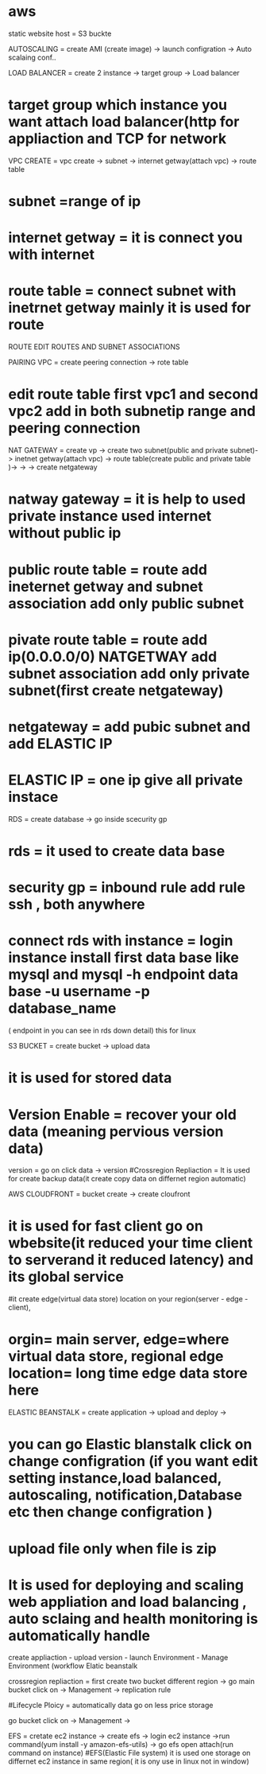 # aws

static website host = S3 buckte

AUTOSCALING = create AMI (create image) -> launch configration -> Auto scalaing conf..

LOAD BALANCER = create 2 instance -> target group -> Load balancer 
# target group which instance you want attach load balancer(http for appliaction  and TCP for network

VPC CREATE = vpc create -> subnet -> internet getway(attach vpc) -> route table
# subnet =range of ip
# internet getway = it is connect you with internet
# route table = connect subnet with inetrnet getway mainly it is used for route
ROUTE EDIT ROUTES AND SUBNET ASSOCIATIONS

PAIRING VPC = create peering connection -> rote table
# edit route table first vpc1 and second vpc2 add in both subnetip range and peering connection

NAT GATEWAY = create vp -> create two subnet(public and private subnet)-> inetnet getway(attach vpc) -> route table(create public and private table )->
-> -> create netgateway
# natway gateway = it is help to used private instance used internet without public ip
# public route table = route add ineternet getway and subnet association add only public subnet 
# pivate route table = route add ip(0.0.0.0/0) NATGETWAY add subnet association add only private subnet(first create netgateway)
# netgateway = add pubic subnet and add ELASTIC IP
# ELASTIC IP = one ip give all private instace

RDS = create database -> go inside scecurity gp
# rds = it used to create data base
# security gp = inbound rule add rule ssh , both anywhere 
# connect rds with instance = login instance install first data base like mysql and mysql -h endpoint data base -u username -p database_name
( endpoint in you can see in rds down detail) this for linux

S3 BUCKET = create bucket -> upload data
# it is used for stored data
# Version Enable = recover your old data (meaning pervious version data)
version = go on click data -> version
#Crossregion Repliaction = It is used for create backup data(it create copy data on differnet region automatic)

AWS CLOUDFRONT = bucket create -> create cloufront
# it is used for fast client go on wbebsite(it reduced your time client to serverand it reduced latency) and its global service
#it create edge(virtual data store) location on your region(server - edge - client), 
# orgin= main server, edge=where virtual data store, regional edge location= long time edge data store here

ELASTIC BEANSTALK = create application -> upload and deploy ->
# you can go Elastic blanstalk click on change configration (if you want edit setting instance,load balanced, autoscaling, notification,Database etc then change configration )
# upload file only when file is zip
# It is used for deploying and scaling web appliation and load balancing , auto sclaing and health monitoring is automatically handle
create appliaction - upload version - launch Environment - Manage Environment (workflow Elatic beanstalk

crossregion repliaction = first create two bucket different region -> go main bucket click on -> Management -> replication rule

#Lifecycle Ploicy = automatically data go on less price storage

go bucket click on -> Management -> 

EFS = cretate ec2 instance -> create efs -> login ec2 instance ->run command(yum install -y amazon-efs-utils) -> go efs open attach(run command on instance)
#EFS(Elastic File system) it is used one storage on differnet ec2 instance in same region( it is ony use in linux not in window)
